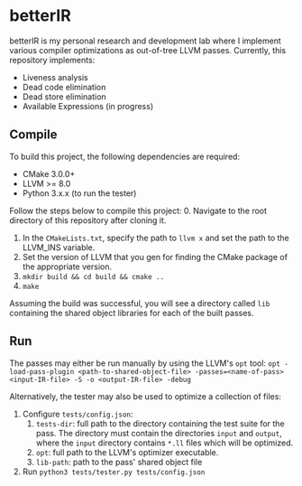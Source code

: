 # betterIR

betterIR is my personal research and development lab where I implement various 
compiler optimizations as out-of-tree LLVM passes. Currently, this repository
implements:
* Liveness analysis
* Dead code elimination
* Dead store elimination
* Available Expressions (in progress)

## Compile
To build this project, the following dependencies are required:
* CMake 3.0.0+
* LLVM >= 8.0
* Python 3.x.x (to run the tester)

Follow the steps below to compile this project:
0. Navigate to the root directory of this repository after cloning it.
1. In the `CMakeLists.txt`, specify the path to `llvm x` and set the path to the LLVM_INS variable.
2. Set the version of LLVM that you gen for finding the CMake package of the appropriate version.
3. `mkdir build && cd build && cmake ..`
4. `make`

Assuming the build was successful, you will see a directory called `lib` containing the shared object libraries for each of the built passes.

## Run
The passes may either be run manually by using the LLVM's `opt` tool:
`opt -load-pass-plugin <path-to-shared-object-file> -passes=<name-of-pass> <input-IR-file> -S -o <output-IR-file> -debug`

Alternatively, the tester may also be used to optimize a collection of files:
1. Configure `tests/config.json`:
    1. `tests-dir`: full path to the directory containing the test suite for the pass. The directory must contain the directories `input` and `output`, where the `input` directory contains `*.ll` files which will be optimized.
    2. `opt`: full path to the LLVM's optimizer executable.
    3. `lib-path`: path to the pass' shared object file
2. Run `python3 tests/tester.py tests/config.json`
